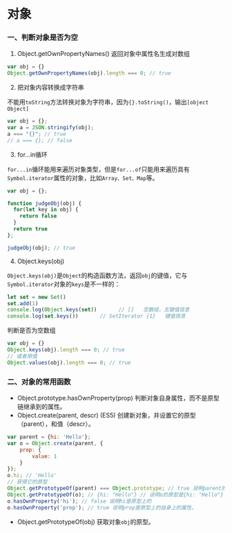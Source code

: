 # 对象
### 一、判断对象是否为空
1. Object.getOwnPropertyNames()
返回对象中属性名生成对数组
```javascript
var obj = {}
Object.getOwnPropertyNames(obj).length === 0; // true
```
2. 把对象内容转换成字符串

不能用`toString`方法转换对象为字符串，因为`{}.toString()`，输出`[object Object]`
```javascript
var obj = {};
var a = JSON.stringify(obj);
a === "{}"; // true
// a === {}; // false
```
3. for...in循环

`for...in`循环能用来遍历对象类型，但是`for...of`只能用来遍历具有`Symbol.iterator`属性的对象，比如`Array、Set、Map`等。

```javascript
var obj = {};

function judgeObj(obj) {
  for(let key in obj) {
    return false
  }
  return true
};

judgeObj(obj); // true
```
4. Object.keys(obj)

`Object.keys(obj)`是`Object`的构造函数方法，返回`obj`的键值，它与`Symbol.iterator`对象的`keys`是不一样的：
```javascript
let set = new Set()
set.add(1)
console.log(Object.keys(set))       // []   空数组，无键值信息
console.log(set.keys())       // SetIterator {1}   键值信息
```
判断是否为空数组
```javascript
var obj = {}
Object.keys(obj).length === 0; // true
// 或者用值
Object.values(obj).length === 0; // true
```
### 二、对象的常用函数
- Object.prototype.hasOwnProperty(prop)
判断对象自身属性，而不是原型链继承到的属性。
- Object.create(parent, descr) (ES5)
创建新对象，并设置它的原型（parent），和值（descr）。
```javascript
var parent = {hi: 'Hello'};
var o = Object.create(parent, {
    prop: {
        value: 1
    }
});
o.hi; // 'Hello'
// 获得它的原型
Object.getPrototypeOf(parent) === Object.prototype; // true 说明parent的原型是Object.prototype
Object.getPrototypeOf(o); // {hi: "Hello"} // 说明o的原型是{hi: "Hello"}
o.hasOwnProperty('hi'); // false 说明hi是原型上的
o.hasOwnProperty('prop'); // true 说明prop是原型上的自身上的属性。
```
- Object.getPrototypeOf(obj)
获取对象`obj`的原型。